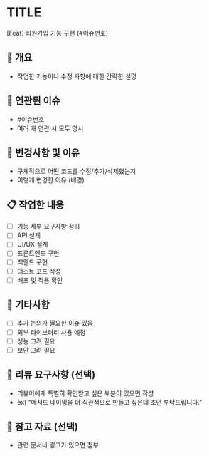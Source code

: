 # TITLE
[Feat] 회원가입 기능 구현 (#이슈번호)

## 📝 개요
- 작업한 기능이나 수정 사항에 대한 간략한 설명

## 🔗 연관된 이슈
- #이슈번호
- 여러 개 연관 시 모두 명시

## 🔄 변경사항 및 이유
- 구체적으로 어떤 코드를 수정/추가/삭제했는지
- 이렇게 변경한 이유 (배경)

## 📋 작업한 내용
- [ ] 기능 세부 요구사항 정리
- [ ] API 설계
- [ ] UI/UX 설계
- [ ] 프론트엔드 구현
- [ ] 백엔드 구현
- [ ] 테스트 코드 작성
- [ ] 배포 및 적용 확인

## 🔖 기타사항
- [ ] 추가 논의가 필요한 이슈 있음
- [ ] 외부 라이브러리 사용 예정
- [ ] 성능 고려 필요
- [ ] 보안 고려 필요

## 👀 리뷰 요구사항 (선택)
- 리뷰어에게 특별히 확인받고 싶은 부분이 있으면 작성
- ex) "메서드 네이밍을 더 직관적으로 만들고 싶은데 조언 부탁드립니다."

## 🔗 참고 자료 (선택)
- 관련 문서나 링크가 있으면 첨부